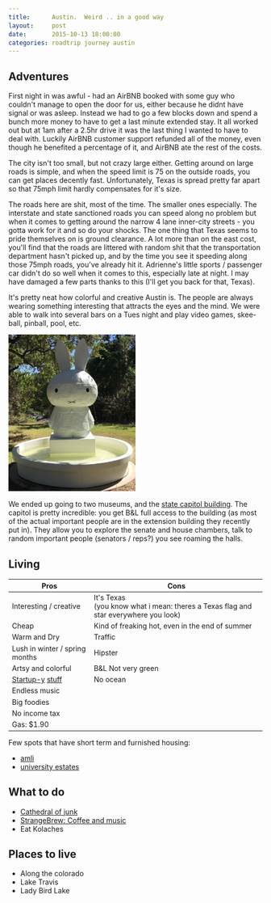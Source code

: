 ```yaml
---
title:      Austin.  Weird .. in a good way
layout:     post
date:       2015-10-13 18:00:00
categories: roadtrip journey austin
---
```


## Adventures

First night in was awful - had an AirBNB booked with some guy who couldn't manage to open the door for us, either because he didnt have signal or was asleep. Instead we had to go a few blocks down and spend a bunch more money to have to get a last minute extended stay.  It all worked out but at 1am after a 2.5hr drive it was the last thing I wanted to have to deal with.  Luckily AirBNB customer support refunded all of the money, even though he benefited a percentage of it, and AirBNB ate the rest of the costs.

The city isn't too small, but not crazy large either.  Getting around on large roads is simple, and when the speed limit is 75 on the outside roads, you can get places decently fast.  Unfortunately, Texas is spread pretty far apart so that 75mph limit hardly compensates for it's size.  

The roads here are shit, most of the time.  The smaller ones especially.  The interstate and state sanctioned roads you can speed along no problem but when it comes to getting around the narrow 4 lane inner-city streets - you gotta work for it and so do your shocks.  The one thing that Texas seems to pride themselves on is ground clearance. A lot more than on the east cost, you'll find that the roads are littered with random shit that the transportation department hasn't picked up, and by the time you see it speeding along those 75mph roads, you've already hit it.  Adrienne's little sports / passenger car didn't do so well when it comes to this, especially late at night.  I may have damaged a few parts thanks to this (I'll get you back for that, Texas).

It's pretty neat how colorful and creative Austin is.  The people are always wearing something interesting that attracts the eyes and the mind.  We were able to walk into several bars on a Tues night and play video games, skee-ball, pinball, pool, etc.

<img src="/assets/bunny.jpg" width="50%"/>

We ended up going to two museums, and the [state capitol building](https://en.wikipedia.org/wiki/Texas_State_Capitol).  The capitol is pretty incredible: you get B&L full access to the building (as most of the actual important people are in the extension building they recently put in).  They allow you to explore the senate and house chambers, talk to random important people (senators / reps?) you see roaming the halls.


## Living

| Pros | Cons |
| ---- | ---- |
| Interesting / creative | It's Texas <br/>(you know what i mean: theres a Texas flag and star everywhere you look) |
| Cheap | Kind of freaking hot, even in the end of summer |
| Warm and Dry | Traffic |
| Lush in winter / spring months | Hipster |
| Artsy and colorful | B&L Not very green |
| [Startup-y](http://www.builtinaustin.com/2015/02/10/50-austin-startups-watch-2015) [stuff](http://www.austinstartup.com/) | No ocean |
| Endless music |  |
| Big foodies |  |
| No income tax |  |
| Gas: $1.90 |  |

Few spots that have short term and furnished housing:

* [amli](http://www.apartments.com/amli-south-shore-austin/15z6xw4/)
* [university estates](http://www.apartments.com/university-estates-at-austin-austin-tx/f837j6s/)


## What to do

* [Cathedral of junk](http://www.roadsideamerica.com/story/7816)
* [StrangeBrew: Coffee and music](http://www.strangebrewaustin.com/)
* Eat Kolaches


## Places to live

* Along the colorado
* Lake Travis
* Lady Bird Lake
